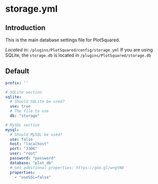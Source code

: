 # storage.yml

## Introduction

This is the main database settings file for PlotSquared.

*Located in:* `/plugins/PlotSquared/config/storage.yml`
If you are using SQLite, the `storage.db` is located in `/plugins/PlotSquared/storage.db`

## Default

```yaml
prefix: ''

# SQLite section
sqlite:
  # Should SQLite be used?
  use: true
  # The file to use
  db: "storage"

# MySQL section
mysql:
  # Should MySQL be used?
  use: false
  host: "localhost"
  port: "3306"
  user: "root"
  password: "password"
  database: "plot_db"
  # Set additional properties: https://goo.gl/wngtN8
  properties:
    - "useSSL=false"
```
